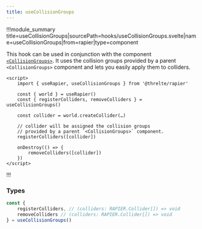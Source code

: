 ```yaml
---
title: useCollisionGroups
---
```


!!!module_summary title=useCollisionGroups|sourcePath=hooks/useCollisionGroups.svelte|name=useCollisionGroups|from=rapier|type=component

This hook can be used in conjunction with the component [`<CollisionGroups>`](/rapier/collision-groups). It uses the collision groups provided by a parent `<CollisionGroups>` component and lets you easily apply them to colliders.

```svelte
<script>
	import { useRapier, useCollisionGroups } from '@threlte/rapier'

	const { world } = useRapier()
	const { registerColliders, removeColliders } = useCollisionGroups()

	const collider = world.createCollider(…)

	// collider will be assigned the collision groups
	// provided by a parent `<CollisionGroups>` component.
	registerColliders([collider])

	onDestroy(() => {
		removeColliders([collider])
	})
</script>
```

!!!

### Types

```ts
const {
	registerColliders, // (colliders: RAPIER.Collider[]) => void
	removeColliders // (colliders: RAPIER.Collider[]) => void
} = useCollisionGroups()
```
